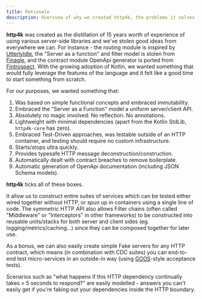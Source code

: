 ```yaml
---
title: Rationale
description: Overview of why we created http4k, the problems it solves, and the core concepts
---
```


**http4k** was created as the distillation of 15 years worth of experience of using various server-side libraries and we've stolen good ideas from everywhere we can. For instance - the routing module is inspired by [UtterlyIdle](https://github.com/bodar/utterlyidle), the "Server as a function" and filter model is stolen from [Finagle](https://twitter.github.io/finagle/), and the contract module OpenApi generator is ported from [Fintrospect](http://fintrospect.github.io). With the growing adoption of Kotlin, we wanted something that would fully leverage the features of the language and it felt like a good time to start something from scratch.

For our purposes, we wanted something that:

1. Was based on simple functional concepts and embraced immutability.
1. Embraced the "Server as a Function" model a uniform server/client API.
1. Absolutely no magic involved: No reflection. No annotations.
1. Lightweight with minimal dependencies (apart from the Kotlin StdLib, `http4k-core` has zero).
1. Embraced Test-Driven approaches, was testable outside of an HTTP container, and testing should require no custom infrastructure.
1. Starts/stops ultra quickly.
1. Provides typesafe HTTP message deconstruction/construction.
1. Automatically dealt with contract breaches to remove boilerplate.
1. Automatic generation of OpenApi documentation (including JSON Schema models).

**http4k** ticks all of these boxes.

It allow us to construct entire suites of services which can be tested either wired together without HTTP, or spun up in containers using a single line of code. The symmetric HTTP API also allows Filter chains (often called "Middleware" or "Interceptors" in other frameworks) to be constructed into reusable units/stacks for both server and client sides (eg. logging/metrics/caching...) since they can be composed together for later use.

As a bonus, we can also easily create simple Fake servers for any HTTP contract, which means (in combination with CDC suites) you can end-to-end test micro-services in an outside-in way (using [GOOS](http://www.growing-object-oriented-software.com/)-style acceptance tests).

Scenarios such as "what happens if this HTTP dependency continually takes > 5 seconds to respond?" are easily modelled - answers you can't easily get if you're faking out your dependencies inside the HTTP boundary.

